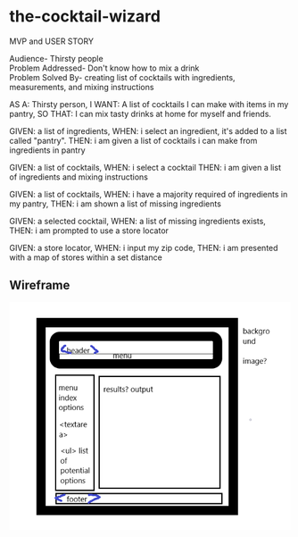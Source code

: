 # the-cocktail-wizard

MVP and USER STORY

Audience- Thirsty people  
Problem Addressed- Don't know how to mix a drink<br>
Problem Solved By- creating list of cocktails with ingredients, measurements, and 
		        mixing instructions


AS A: Thirsty person,
I WANT: A list of cocktails I can make with items in my pantry,
SO THAT: I can mix tasty drinks at home for myself and friends.		   



GIVEN: a list of ingredients,
WHEN: i select an ingredient, it's added to a list called "pantry".
THEN: i am given a list of cocktails i can make from ingredients in pantry

GIVEN: a list of cocktails,
WHEN: i select a cocktail
THEN: i am given a list of ingredients and mixing instructions

GIVEN: a list of cocktails,
WHEN: i have a majority required of ingredients in my pantry,
THEN: i am shown a list of missing ingredients

GIVEN: a selected cocktail,
WHEN: a list of missing ingredients exists,
THEN: i am prompted to use a store locator

GIVEN: a store locator,
WHEN: i input my zip code,
THEN: i am presented with a map of stores within a set distance


## Wireframe
![Wirefram](assets/images/wireframe-project-1.png "Wireframe")
